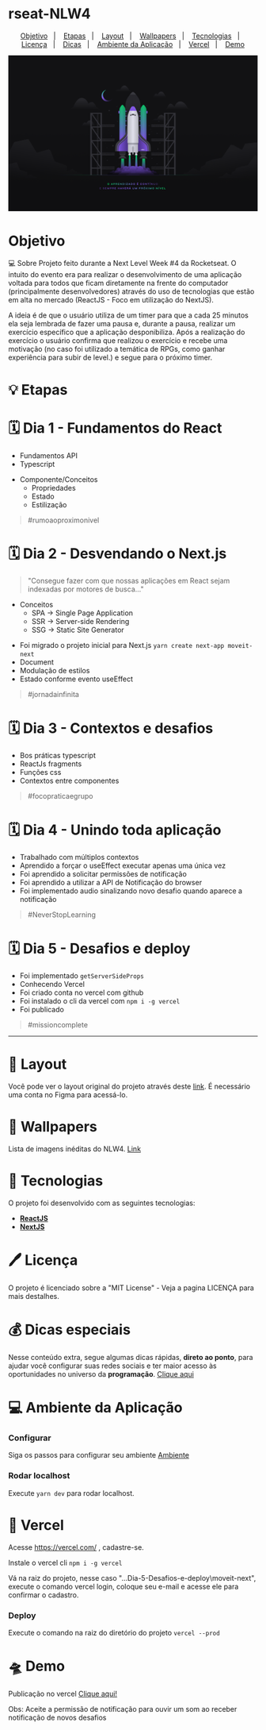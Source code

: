 # rseat-NLW4

<p align="center">
<a href="#-objetivo">Objetivo</a>&nbsp;&nbsp;&nbsp;|&nbsp;&nbsp;&nbsp;
<a href="#-etapas">Etapas</a>&nbsp;&nbsp;&nbsp;|&nbsp;&nbsp;&nbsp;
 <a href="#-layout">Layout</a>&nbsp;&nbsp;&nbsp;|&nbsp;&nbsp;&nbsp;
 <a href="#-wallpapers">Wallpapers</a>&nbsp;&nbsp;&nbsp;|&nbsp;&nbsp;&nbsp; 
 <a href="#-tecnologias">Tecnologias</a>&nbsp;&nbsp;&nbsp;|&nbsp;&nbsp;&nbsp;
 <a href="#-licença">Licença</a>&nbsp;&nbsp;&nbsp;|&nbsp;&nbsp;&nbsp;
 <a href="#-dicas-especiais">Dicas</a>&nbsp;&nbsp;&nbsp;|&nbsp;&nbsp;&nbsp;
 <a href="#-ambiente-da-aplicação">Ambiente da Aplicação</a>&nbsp;&nbsp;&nbsp;|&nbsp;&nbsp;&nbsp;
 <a href="#-vercel">Vercel</a>&nbsp;&nbsp;&nbsp;|&nbsp;&nbsp;&nbsp;
 <a href="#-demo">Demo</a>
</p>

![NLW4](/Wallpaper%20-%201440x900.png?raw=true)

# Objetivo
💻 Sobre
Projeto feito durante a Next Level Week #4 da Rocketseat. O intuito do evento era para realizar o desenvolvimento de uma aplicação voltada para todos que ficam diretamente na frente do computador (principalmente desenvolvedores) através do uso de tecnologias que estão em alta no mercado (ReactJS - Foco em utilização do NextJS).

A ideia é de que o usuário utiliza de um timer para que a cada 25 minutos ela seja lembrada de fazer uma pausa e, durante a pausa, realizar um exercício específico que a aplicação desponibiliza. Após a realização do exercício o usuário confirma que realizou o exercício e recebe uma motivação (no caso foi utilizado a temática de RPGs, como ganhar experiência para subir de level.) e segue para o próximo timer.

# 💡 Etapas

# 🗓️ Dia 1 - Fundamentos do React

- Fundamentos API
- Typescript
* Componente/Conceitos
  - Propriedades
  - Estado
  - Estilização

> #rumoaoproximonivel  

# 🗓️ Dia 2 - Desvendando o Next.js

> "Consegue fazer com que nossas aplicações em React sejam indexadas por motores de busca..."
* Conceitos
  - SPA -> Single Page Application
  - SSR -> Server-side Rendering
  - SSG -> Static Site Generator
- Foi migrado o projeto inicial para Next.js ``` yarn create next-app moveit-next ```
- Document
- Modulação de estilos
- Estado conforme evento useEffect

> #jornadainfinita

# 🗓️ Dia 3 - Contextos e desafios

- Bos práticas typescript
- ReactJs fragments
- Funções css
- Contextos entre componentes

> #focopraticaegrupo

# 🗓️ Dia 4 - Unindo toda aplicação

- Trabalhado com múltiplos contextos
- Aprendido a forçar o useEffect executar apenas uma única vez
- Foi aprendido a solicitar permissões de notificação
- Foi aprendido a utilizar a API de Notificação do browser
- Foi implementado audio sinalizando novo desafio quando aparece a notificação

> #NeverStopLearning

# 🗓️ Dia 5 - Desafios e deploy

- Foi implementado ```getServerSideProps```
- Conhecendo Vercel
- Foi criado conta no vercel com github
- Foi instalado o cli da vercel com ```npm i -g vercel```
- Foi publicado

> #missioncomplete

--- 


# 🎨 Layout

Você pode ver o layout original do projeto através deste [link](https://www.figma.com/file/wPMxi6R9dVLwsj7BM1qlKs/Move.it-1.0-(Copy)?node-id=160%3A2761). É necessário uma conta no Figma para acessá-lo.

# 💼 Wallpapers

Lista de imagens inéditas do NLW4. [Link](https://drive.google.com/drive/folders/11fxy_LmTD6S1FGTQbeu47QPLzvyuEGSs)

# 🚀 Tecnologias

O projeto foi desenvolvido com as seguintes tecnologias:

- **[ReactJS](https://developer.mozilla.org/en-US/docs/Glossary/HTML)**
- **[NextJS](https://sass-lang.com/documentation/syntax)**

# 🖊️ Licença

O projeto é licenciado sobre a "MIT License" - Veja a pagina LICENÇA para mais destalhes.

# 💰 Dicas especiais

Nesse conteúdo extra, segue algumas dicas rápidas, **direto ao ponto**, para ajudar você configurar suas redes sociais e ter maior acesso às oportunidades no universo da **programação**.
[Clique aqui](https://www.notion.so/GitHub-LinkedIn-NLW-9a057f4f92ab4392903ff3a588acb2ab)


# 💻 Ambiente da Aplicação

### Configurar

Siga os passos para configurar seu ambiente [Ambiente](https://www.notion.so/Configura-es-do-ambiente-React-76f2963a042f45b9b9b567a2795945b8)

### Rodar localhost

Execute ```yarn dev``` para rodar localhost.

# 🧿 Vercel

Acesse https://vercel.com/ , cadastre-se.

Instale o vercel cli ```npm i -g vercel```

Vá na raiz do projeto, nesse caso "...Dia-5-Desafios-e-deploy\moveit-next", execute o comando vercel login, coloque seu e-mail e acesse ele para confirmar o cadastro.

### Deploy

Execute o comando na raiz do diretório do projeto ```vercel --prod``` 

# 🛸 Demo

Publicação no vercel <a href="https://moveit-phillrog.vercel.app" target="_blank">Clique aqui!</a>

Obs: Aceite a permissão de notificação para ouvir um som ao receber notificação de novos desafios
